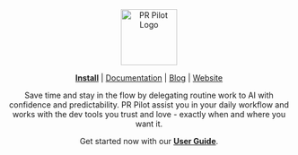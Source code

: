 <div align="center">
<img src="https://avatars.githubusercontent.com/ml/17635?s=140&v=" width="100" alt="PR Pilot Logo">
</div>

<p align="center">
  <a href="https://github.com/apps/pr-pilot-ai/installations/new"><b>Install</b></a> |
  <a href="https://docs.pr-pilot.ai">Documentation</a> | 
  <a href="https://www.pr-pilot.ai/blog">Blog</a> | 
  <a href="https://www.pr-pilot.ai">Website</a>
</p>


<div align="center">

Save time and stay in the flow by delegating routine work to AI with confidence and predictability. PR Pilot assist you in your daily workflow and works with the dev tools you trust and love - exactly when and where you want it. 

Get started now with our **[User Guide](https://docs.pr-pilot.ai/user_guide.html)**.

</div>

